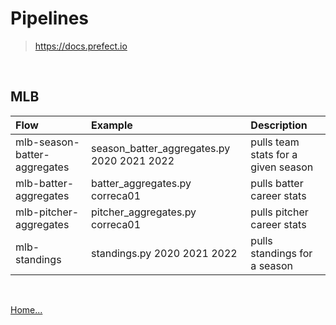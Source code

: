 # Pipelines

> https://docs.prefect.io

<br/>

## MLB

| Flow                         | Example                                    | Description                         |
| :--------------------------- | :----------------------------------------- | :---------------------------------- |
| mlb-season-batter-aggregates | season_batter_aggregates.py 2020 2021 2022 | pulls team stats for a given season |
| mlb-batter-aggregates        | batter_aggregates.py correca01             | pulls batter career stats           |
| mlb-pitcher-aggregates       | pitcher_aggregates.py correca01            | pulls pitcher career stats          |
| mlb-standings                | standings.py 2020 2021 2022                | pulls standings for a season        |

<br />

[Home...](../README.md)
